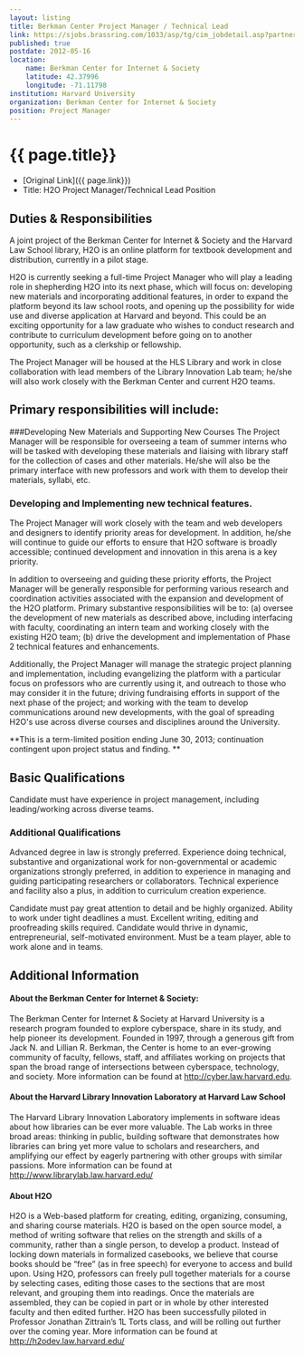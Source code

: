 ```yaml
---
layout: listing
title: Berkman Center Project Manager / Technical Lead
link: https://sjobs.brassring.com/1033/asp/tg/cim_jobdetail.asp?partnerID=25240&siteID=5341&AReq=26463BR&ei=ODigT9WvAYHpggetpbDhDQ&usg=AFQjCNGwvgV8sxK_e05G1XAx5aDupTjgiQ
published: true
postdate: 2012-05-16
location:
	name: Berkman Center for Internet & Society
	latitude: 42.37996
	longitude: -71.11798
institution: Harvard University
organization: Berkman Center for Internet & Society
position: Project Manager
---
```



# {{ page.title}}

* [Original Link]({{ page.link}})
* Title: H2O Project Manager/Technical Lead Position


## Duties & Responsibilities
A joint project of the Berkman Center for Internet & Society and the Harvard Law School library, H2O is an online platform for textbook development and distribution, currently in a pilot stage.

H2O is currently seeking a full-time Project Manager who will play a leading role in shepherding H2O into its next phase, which will focus on: developing new materials and incorporating additional features, in order to expand the platform beyond its law school roots, and opening up the possibility for wide use and diverse application at Harvard and beyond. This could be an exciting opportunity for a law graduate who wishes to conduct research and contribute to curriculum development before going on to another opportunity, such as a clerkship or fellowship.

The Project Manager will be housed at the HLS Library and work in close collaboration with lead members of the Library Innovation Lab team; he/she will also work closely with the Berkman Center and current H2O teams.

## Primary responsibilities will include:

###Developing New Materials and Supporting New Courses
The Project Manager will be responsible for overseeing a team of summer interns who will be tasked with developing these materials and liaising with library staff for the collection of cases and other materials. He/she will also be the primary interface with new professors and work with them to develop their materials, syllabi, etc.

 

### Developing and Implementing new technical features.

The Project Manager will work closely with the team and web developers and designers to identify priority areas for development. In addition, he/she will continue to guide our efforts to ensure that H2O software is broadly accessible; continued development and innovation in this arena is a key priority.

In addition to overseeing and guiding these priority efforts, the Project Manager will be generally responsible for performing various research and coordination activities associated with the expansion and development of the H2O platform.   Primary substantive responsibilities will be to: (a) oversee the development of new materials as described above, including interfacing with faculty, coordinating an intern team and working closely with the existing H2O team; (b) drive the development and implementation of Phase 2 technical features and enhancements.

Additionally, the Project Manager will manage the strategic project planning and implementation, including evangelizing the platform with a particular focus on professors who are currently using it, and outreach to those who may consider it in the future; driving fundraising efforts in support of the next phase of the project; and working with the team to develop communications around new developments, with the goal of spreading H2O's use across diverse courses and disciplines around the University.

 

**This is a term-limited position ending June 30, 2013; continuation contingent upon project status and finding.
 **

## Basic Qualifications

Candidate must have experience in project management, including leading/working across diverse teams.
 

### Additional Qualifications
Advanced degree in law is strongly preferred.  Experience doing technical, substantive and organizational work for non-governmental or academic organizations strongly preferred, in addition to experience in managing and guiding participating researchers or collaborators.  Technical experience and facility also a plus, in addition to curriculum creation experience.


Candidate must pay great attention to detail and be highly organized.  Ability to work under tight deadlines a must.  Excellent writing, editing and proofreading skills required. Candidate would thrive in dynamic, entrepreneurial, self-motivated environment. Must be a team player, able to work alone and in teams.


## Additional Information

#### About the Berkman Center for Internet & Society:

The Berkman Center for Internet & Society at Harvard University is a research program founded to explore cyberspace, share in its study, and help pioneer its development. Founded in 1997, through a generous gift from Jack N. and Lillian R. Berkman, the Center is home to an ever-growing community of faculty, fellows, staff, and affiliates working on projects that span the broad range of intersections between cyberspace, technology, and society. More information can be found at <http://cyber.law.harvard.edu>.

#### About the Harvard Library Innovation Laboratory at Harvard Law School

The Harvard Library Innovation Laboratory implements in software ideas about how libraries can be ever more valuable. The Lab works in three broad areas: thinking in public, building software that demonstrates how libraries can bring yet more value to scholars and researchers, and amplifying our effect by eagerly partnering with other groups with similar passions. More information can be found at <http://www.librarylab.law.harvard.edu/>

#### About H2O

H2O is a Web-based platform for creating, editing, organizing, consuming, and sharing course materials. H2O is based on the open source model, a method of writing software that relies on the strength and skills of a community, rather than a single person, to develop a product. Instead of locking down materials in formalized casebooks, we believe that course books should be “free” (as in free speech) for everyone to access and build upon. Using H2O, professors can freely pull together materials for a course by selecting cases, editing those cases to the sections that are most relevant, and grouping them into readings. Once the materials are assembled, they can be copied in part or in whole by other interested faculty and then edited further.  H2O has been successfully piloted in Professor Jonathan Zittrain’s 1L Torts class, and will be rolling out further over the coming year. More information can be found at <http://h2odev.law.harvard.edu/>